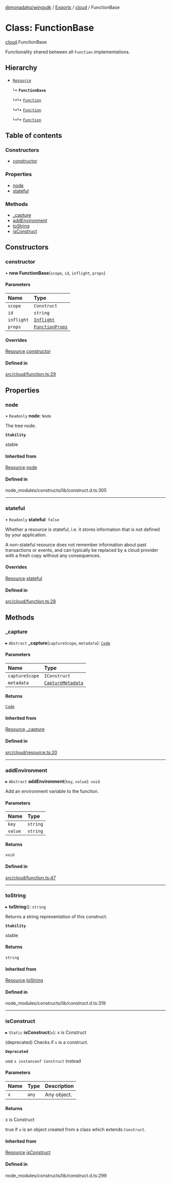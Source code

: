 [@monadahq/wingsdk](../README.md) / [Exports](../modules.md) / [cloud](../modules/cloud.md) / FunctionBase

# Class: FunctionBase

[cloud](../modules/cloud.md).FunctionBase

Functionality shared between all `Function` implementations.

## Hierarchy

- [`Resource`](cloud.Resource.md)

  ↳ **`FunctionBase`**

  ↳↳ [`Function`](tfaws.Function.md)

  ↳↳ [`Function`](cloud.Function.md)

  ↳↳ [`Function`](sim.Function.md)

## Table of contents

### Constructors

- [constructor](cloud.FunctionBase.md#constructor)

### Properties

- [node](cloud.FunctionBase.md#node)
- [stateful](cloud.FunctionBase.md#stateful)

### Methods

- [\_capture](cloud.FunctionBase.md#_capture)
- [addEnvironment](cloud.FunctionBase.md#addenvironment)
- [toString](cloud.FunctionBase.md#tostring)
- [isConstruct](cloud.FunctionBase.md#isconstruct)

## Constructors

### constructor

• **new FunctionBase**(`scope`, `id`, `inflight`, `props`)

#### Parameters

| Name | Type |
| :------ | :------ |
| `scope` | `Construct` |
| `id` | `string` |
| `inflight` | [`Inflight`](core.Inflight.md) |
| `props` | [`FunctionProps`](../interfaces/cloud.FunctionProps.md) |

#### Overrides

[Resource](cloud.Resource.md).[constructor](cloud.Resource.md#constructor)

#### Defined in

[src/cloud/function.ts:29](https://github.com/monadahq/winglang/blob/438eedb/libs/wingsdk/src/cloud/function.ts#L29)

## Properties

### node

• `Readonly` **node**: `Node`

The tree node.

**`Stability`**

stable

#### Inherited from

[Resource](cloud.Resource.md).[node](cloud.Resource.md#node)

#### Defined in

node_modules/constructs/lib/construct.d.ts:305

___

### stateful

• `Readonly` **stateful**: ``false``

Whether a resource is stateful, i.e. it stores information that is not
defined by your application.

A non-stateful resource does not remember information about past
transactions or events, and can typically be replaced by a cloud provider
with a fresh copy without any consequences.

#### Overrides

[Resource](cloud.Resource.md).[stateful](cloud.Resource.md#stateful)

#### Defined in

[src/cloud/function.ts:28](https://github.com/monadahq/winglang/blob/438eedb/libs/wingsdk/src/cloud/function.ts#L28)

## Methods

### \_capture

▸ `Abstract` **_capture**(`captureScope`, `metadata`): [`Code`](core.Code.md)

#### Parameters

| Name | Type |
| :------ | :------ |
| `captureScope` | `IConstruct` |
| `metadata` | [`CaptureMetadata`](../interfaces/core.CaptureMetadata.md) |

#### Returns

[`Code`](core.Code.md)

#### Inherited from

[Resource](cloud.Resource.md).[_capture](cloud.Resource.md#_capture)

#### Defined in

[src/cloud/resource.ts:20](https://github.com/monadahq/winglang/blob/438eedb/libs/wingsdk/src/cloud/resource.ts#L20)

___

### addEnvironment

▸ `Abstract` **addEnvironment**(`key`, `value`): `void`

Add an environment variable to the function.

#### Parameters

| Name | Type |
| :------ | :------ |
| `key` | `string` |
| `value` | `string` |

#### Returns

`void`

#### Defined in

[src/cloud/function.ts:47](https://github.com/monadahq/winglang/blob/438eedb/libs/wingsdk/src/cloud/function.ts#L47)

___

### toString

▸ **toString**(): `string`

Returns a string representation of this construct.

**`Stability`**

stable

#### Returns

`string`

#### Inherited from

[Resource](cloud.Resource.md).[toString](cloud.Resource.md#tostring)

#### Defined in

node_modules/constructs/lib/construct.d.ts:319

___

### isConstruct

▸ `Static` **isConstruct**(`x`): x is Construct

(deprecated) Checks if `x` is a construct.

**`Deprecated`**

use `x instanceof Construct` instead

#### Parameters

| Name | Type | Description |
| :------ | :------ | :------ |
| `x` | `any` | Any object. |

#### Returns

x is Construct

true if `x` is an object created from a class which extends `Construct`.

#### Inherited from

[Resource](cloud.Resource.md).[isConstruct](cloud.Resource.md#isconstruct)

#### Defined in

node_modules/constructs/lib/construct.d.ts:299
